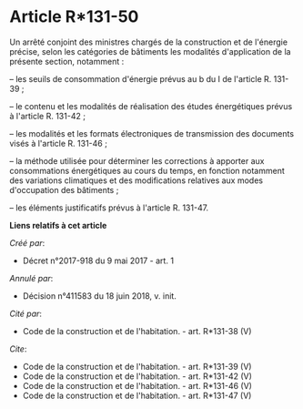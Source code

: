 # Article R*131-50

Un arrêté conjoint des ministres chargés de la construction et de l'énergie précise, selon les catégories de bâtiments les
modalités d'application de la présente section, notamment : 

– les seuils de consommation d'énergie prévus au b du I de l'article R. 131-39 ; 

– le contenu et les modalités de réalisation des études énergétiques prévus à l'article R. 131-42 ; 

– les modalités et les formats électroniques de transmission des documents visés à l'article R. 131-46 ; 

– la méthode utilisée pour déterminer les corrections à apporter aux consommations énergétiques au cours du temps, en
fonction notamment des variations climatiques et des modifications relatives aux modes d'occupation des bâtiments ; 

– les éléments justificatifs prévus à l'article R. 131-47.

**Liens relatifs à cet article**

_Créé par_:

  - Décret n°2017-918 du 9 mai 2017 - art. 1

_Annulé par_:

  - Décision n°411583 du 18 juin 2018, v. init.

_Cité par_:

  - Code de la construction et de l'habitation. - art. R*131-38 (V)

_Cite_:

  - Code de la construction et de l'habitation. - art. R*131-39 (V)
  - Code de la construction et de l'habitation. - art. R*131-42 (V)
  - Code de la construction et de l'habitation. - art. R*131-46 (V)
  - Code de la construction et de l'habitation. - art. R*131-47 (V)
